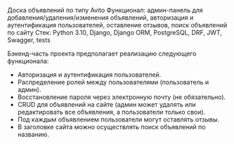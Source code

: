Доска объявлений по типу Avito
Функционал: админ-панель для добавления/удаления/изменения объявлений, авторизация и аутентификация пользователей, оставление отзывов, поиск объявлений по сайту
Стек: Python 3.10, Django, Django ORM, PostgreSQL, DRF, JWT, Swagger, tests 

Бэкенд-часть проекта предполагает реализацию следующего функционала:

- Авторизация и аутентификация пользователей.
- Распределение ролей между пользователями (пользователь и админ).
- Восстановление пароля через электронную почту (не обязательно).
- CRUD для объявлений на сайте (админ может удалять или редактировать все объявления, а пользователи только свои).
- Под каждым объявлением пользователи могут оставлять отзывы.
- В заголовке сайта можно осуществлять поиск объявлений по названию.
